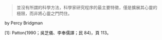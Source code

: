 >並沒有所謂的科學方法，科學家研究程序的最主要特徵，僅是擴展其心靈的極限，而非將心靈之門閂住。


by Percy Bridgman

[1]: Patton(1990；吳芝儀、李奉儒譯；民 84)，頁 113。  